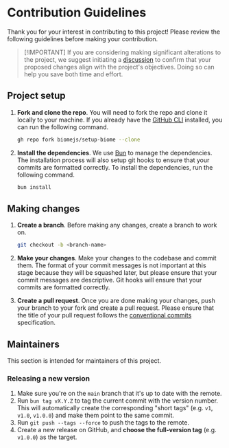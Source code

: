# Contribution Guidelines

Thank you for your interest in contributing to this project! Please review the
following guidelines before making your contribution.

> [!IMPORTANT] If you are considering making significant alterations to the
> project, we suggest initiating a [discussion] to confirm that your proposed
> changes align with the project's objectives. Doing so can help you save both
> time and effort.

[discussion]: https://github.com/biomejs/setup-biome/discussions

## Project setup

1. **Fork and clone the repo**. You will need to fork the repo and clone it
   locally to your machine. If you already have the [GitHub CLI][gh-link]
   installed, you can run the following command.

    ```sh
    gh repo fork biomejs/setup-biome --clone
    ```

2. **Install the dependencies**. We use [Bun][bun-link] to manage the
   dependencies. The installation process will also setup git hooks to ensure
   that your commits are formatted correctly. To install the dependencies, run
   the following command.

    ```sh
    bun install
    ```

[gh-link]: https://cli.github.com/
[bun-link]: https://bun.sh/

## Making changes

1. **Create a branch**. Before making any changes, create a branch to work on.

    ```sh
    git checkout -b <branch-name>
    ```

2. **Make your changes**. Make your changes to the codebase and commit them. The
   format of your commit messages is not important at this stage because they
   will be squashed later, but please ensure that your commit messages are
   descriptive. Git hooks will ensure that your commits are formatted correctly.

3. **Create a pull request**. Once you are done making your changes, push your
   branch to your fork and create a pull request. Please ensure that the title
   of your pull request follows the [conventional commits][cc-link]
   specification.

[cc-link]: https://www.conventionalcommits.org/en/v1.0.0/

## Maintainers

This section is intended for maintainers of this project.

### Releasing a new version

1. Make sure you're on the `main` branch that it's up to date with the remote.
2. Run `bun tag vX.Y.Z` to tag the current commit with the version number. This
   will automatically create the corresponding "short tags" (e.g. `v1`, `v1.0`,
   `v1.0.0`) and make them point to the same commit.
3. Run `git push --tags --force` to push the tags to the remote.
4. Create a new release on GitHub, and **choose the full-version tag** (e.g.
   `v1.0.0`) as the target.
